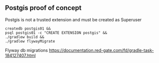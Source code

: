 ## Postgis proof of concept

Postgis is not a trusted extension and must be created as Superuser

```shell
createdb postgis01 &&
psql postgis01 -c "CREATE EXTENSION postgis" &&
./gradlew build &&
./gradlew flywayMigrate
```

Flyway db migrations
https://documentation.red-gate.com/fd/gradle-task-184127407.html
